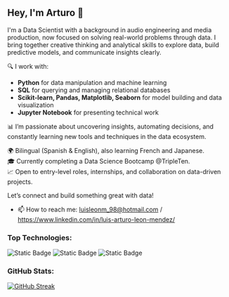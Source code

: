 ## Hey, I'm Arturo 👋

I'm a Data Scientist with a background in audio engineering and media production, now focused on solving real-world problems through data. I bring together creative thinking and analytical skills to explore data, build predictive models, and communicate insights clearly.

🔍 I work with:
- **Python** for data manipulation and machine learning  
- **SQL** for querying and managing relational databases  
- **Scikit-learn, Pandas, Matplotlib, Seaborn** for model building and data visualization  
- **Jupyter Notebook** for presenting technical work  

📊 I’m passionate about uncovering insights, automating decisions, and constantly learning new tools and techniques in the data ecosystem.

🌍 Bilingual (Spanish & English), also learning French and Japanese.  
🎓 Currently completing a Data Science Bootcamp @TripleTen.  
📈 Open to entry-level roles, internships, and collaboration on data-driven projects.

Let’s connect and build something great with data!

- 📫 How to reach me: luisleonm_98@hotmail.com / https://www.linkedin.com/in/luis-arturo-leon-mendez/

### Top Technologies:

![Static Badge](https://img.shields.io/badge/Python-yellow?style=for-the-badge&logo=python&labelColor=yellow)
![Static Badge](https://img.shields.io/badge/SQL-blue?style=for-the-badge&logo=postgresql&logoColor=white&labelColor=blue)
![Static Badge](https://img.shields.io/badge/Microsoft%20Excel-1D6F42?style=for-the-badge&labelColor=white)

### GitHub Stats:

[![GitHub Streak](https://github-readme-streak-stats.herokuapp.com?user=luisleonmdz&theme=great-gatsby)](https://git.io/streak-stats)
